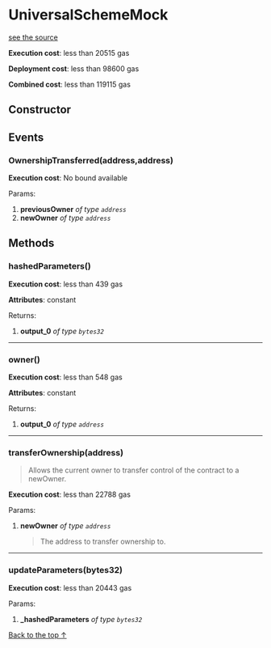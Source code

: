 # UniversalSchemeMock
[see the source](https://github.com/daostack/arc/tree/master/contracts/test/UniversalSchemeMock.sol)


**Execution cost**: less than 20515 gas

**Deployment cost**: less than 98600 gas

**Combined cost**: less than 119115 gas

## Constructor




## Events
### OwnershipTransferred(address,address)


**Execution cost**: No bound available


Params:

1. **previousOwner** *of type `address`*
2. **newOwner** *of type `address`*


## Methods
### hashedParameters()


**Execution cost**: less than 439 gas

**Attributes**: constant



Returns:


1. **output_0** *of type `bytes32`*

--- 
### owner()


**Execution cost**: less than 548 gas

**Attributes**: constant



Returns:


1. **output_0** *of type `address`*

--- 
### transferOwnership(address)
>
> Allows the current owner to transfer control of the contract to a newOwner.


**Execution cost**: less than 22788 gas


Params:

1. **newOwner** *of type `address`*

    > The address to transfer ownership to.



--- 
### updateParameters(bytes32)


**Execution cost**: less than 20443 gas


Params:

1. **_hashedParameters** *of type `bytes32`*


[Back to the top ↑](#universalschememock)
